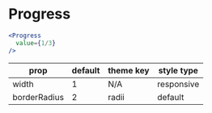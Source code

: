 # Progress

```.jsx
<Progress
  value={1/3}
/>
```

prop | default | theme key | style type
---|---|---|---
width | 1 | N/A | responsive
borderRadius | 2 | radii | default